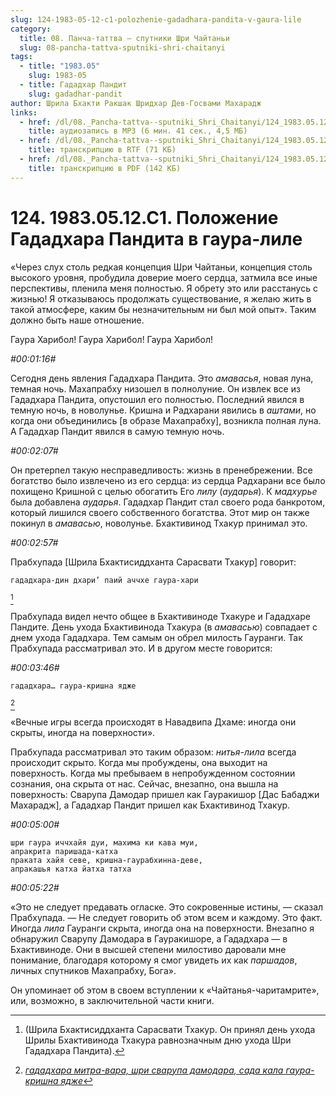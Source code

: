 ```yaml
---
slug: 124-1983-05-12-c1-polozhenie-gadadhara-pandita-v-gaura-lile
category:
  title: 08. Панча-таттва — спутники Шри Чайтаньи
  slug: 08-pancha-tattva-sputniki-shri-chaitanyi
tags:
  - title: "1983.05"
    slug: 1983-05
  - title: Гададхар Пандит
    slug: gadadhar-pandit
author: Шрила Бхакти Ракшак Шридхар Дев-Госвами Махарадж
links:
  - href: /dl/08._Pancha-tattva--sputniki_Shri_Chaitanyi/124_1983.05.12.C1_SridharMj_Polojenie_Gadadhara_pandita_v_gaura-lile.mp3
    title: аудиозапись в MP3 (6 мин. 41 сек., 4,5 МБ)
  - href: /dl/08._Pancha-tattva--sputniki_Shri_Chaitanyi/124_1983.05.12.C1_SridharMj_Polojenie_Gadadhara_pandita_v_gaura-lile.rtf
    title: транскрипцию в RTF (71 КБ)
  - href: /dl/08._Pancha-tattva--sputniki_Shri_Chaitanyi/124_1983.05.12.C1_SridharMj_Polojenie_Gadadhara_pandita_v_gaura-lile.pdf
    title: транскрипцию в PDF (142 КБ)
---
```


# 124. 1983.05.12.C1. Положение Гададхара Пандита в гаура-лиле

«Через слух столь редкая концепция Шри Чайтаньи, концепция столь высокого уровня, пробудила доверие моего сердца, затмила все иные перспективы, пленила меня полностью. Я обрету это или расстанусь с жизнью! Я отказываюсь продолжать существование, я желаю жить в такой атмосфере, каким бы незначительным ни был мой опыт». Таким должно быть наше отношение.

Гаура Харибол! Гаура Харибол! Гаура Харибол!

*#00:01:16#*

Сегодня день явления Гададхара Пандита. Это *амавасья*, новая луна, темная ночь. Махапрабху низошел в полнолуние. Он извлек все из Гададхара Пандита, опустошил его полностью. Последний явился в темную ночь, в новолунье. Кришна и Радхарани явились в *аштами*, но когда они объединились [в образе Махапрабху], возникла полная луна. А Гададхар Пандит явился в самую темную ночь.

*#00:02:07#*

Он претерпел такую несправедливость: жизнь в пренебрежении. Все богатство было извлечено из его сердца: из сердца Радхарани все было похищено Кришной с целью обогатить Его *лилу* (*аударья*). К *мадхурье* была добавлена *аударья*. Гададхар Пандит стал своего рода банкротом, который лишился своего собственного богатства. Этот мир он также покинул в *амавасью*, новолунье. Бхактивинод Тхакур принимал это.

*#00:02:57#*

Прабхупада [Шрила Бхактисиддханта Сарасвати Тхакур] говорит:

    гададхара-дин дхари’ паий аччхе гаура-хари
[^_ftn1]

Прабхупада видел нечто общее в Бхактивиноде Тхакуре и Гададхаре Пандите. День ухода Бхактивинода Тхакура (в *амавасью*) совпадает с днем ухода Гададхара. Тем самым он обрел милость Гауранги. Так Прабхупада рассматривал это. И в другом месте говорится:

*#00:03:46#*

    гададхара… гаура-кришна ядже
[^_ftn2]

«Вечные игры всегда происходят в Навадвипа Дхаме: иногда они скрыты, иногда на поверхности».

Прабхупада рассматривал это таким образом: *нитья-лила* всегда происходит скрыто. Когда мы пробуждены, она выходит на поверхность. Когда мы пребываем в непробужденном состоянии сознания, она скрыта от нас. Сейчас, внезапно, она вышла на поверхность: Сварупа Дамодар пришел как Гауракишор [Дас Бабаджи Махарадж], а Гададхар Пандит пришел как Бхактивинод Тхакур.

*#00:05:00#*

    шри гаура иччхайя дуи, махима ки кава муи,
    апракрита паришада-катха
    праката хайя севе, кришна-гаурабхинна-деве,
    апракашья катха йатха татха

*#00:05:22#*

«Это не следует предавать огласке. Это сокровенные истины, — сказал Прабхупада. — Не следует говорить об этом всем и каждому. Это факт. Иногда *лила* Гауранги скрыта, иногда она на поверхности. Внезапно я обнаружил Сварупу Дамодара в Гауракишоре, а Гададхара — в Бхактивиноде. Они в высшей степени милостиво даровали мне понимание, благодаря которому я смог увидеть их как *паршадов*, личных спутников Махапрабху, Бога».

Он упоминает об этом в своем вступлении к «Чайтанья-чаритамрите», или, возможно, в заключительной части книги.



[^_ftn1]: (Шрила Бхактисиддханта Сарасвати Тхакур. Он принял день ухода Шрилы Бхактивинода Тхакура равнозначным дню ухода Шри Гададхара Пандита).

[^_ftn2]: [*гададхара митра-вара, шри сварупа дамодара, сада кала гаура-кришна ядже*](../notes/shloka/gadadhara-mitra-vara-shri-svarupa.md)
